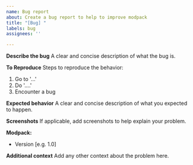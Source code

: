 ```yaml
---
name: Bug report
about: Create a bug report to help to improve modpack
title: "[Bug] "
labels: bug
assignees: ''

---
```


**Describe the bug**
A clear and concise description of what the bug is.

**To Reproduce**
Steps to reproduce the behavior:
1. Go to '...'
2. Do '....'
3. Encounter a bug

**Expected behavior**
A clear and concise description of what you expected to happen.

**Screenshots**
If applicable, add screenshots to help explain your problem.

**Modpack:**
 - Version [e.g. 1.0]

**Additional context**
Add any other context about the problem here.
